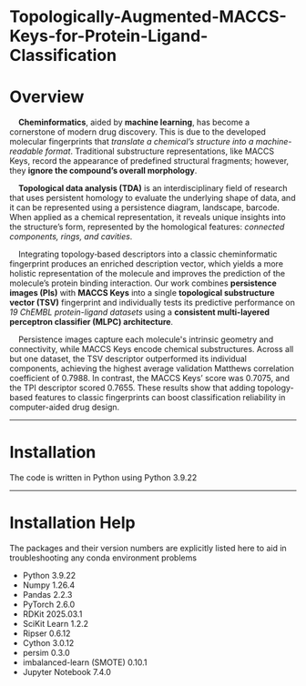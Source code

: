 # **Topologically-Augmented-MACCS-Keys-for-Protein-Ligand-Classification**

# **Overview**

&nbsp;&nbsp;&nbsp;&nbsp;**Cheminformatics**, aided by **machine learning**, has become a cornerstone of modern drug discovery. This is due to the developed molecular fingerprints that *translate a chemical’s structure into a machine-readable format*. Traditional substructure representations, like MACCS Keys, record the appearance of predefined structural fragments; however, they **ignore the compound’s overall morphology**. 
  
&nbsp;&nbsp;&nbsp;&nbsp;**Topological data analysis (TDA)** is an interdisciplinary field of research that uses persistent homology to evaluate the underlying shape of data, and it can be represented using a persistence diagram, landscape, barcode. When applied as a chemical representation, it reveals unique insights into the structure’s form, represented by the homological features: *connected components, rings, and cavities*. 
  
&nbsp;&nbsp;&nbsp;&nbsp;Integrating topology‐based descriptors into a classic cheminformatic fingerprint produces an enriched description vector, which yields a more holistic representation of the molecule and improves the prediction of the molecule’s protein binding interaction. Our work combines **persistence images (PIs)** with **MACCS Keys** into a single **topological substructure vector (TSV)** fingerprint and individually tests its predictive performance on *19 ChEMBL protein-ligand datasets* using a **consistent multi-layered perceptron classifier (MLPC) architecture**. 
  
&nbsp;&nbsp;&nbsp;&nbsp;Persistence images capture each molecule's intrinsic geometry and connectivity, while MACCS Keys encode chemical substructures. Across all but one dataset, the TSV descriptor outperformed its individual components, achieving the highest average validation Matthews correlation coefficient of 0.7988. In contrast, the MACCS Keys’ score was 0.7075, and the TPI descriptor scored 0.7655. These results show that adding topology-based features to classic fingerprints can boost classification reliability in computer-aided drug design.

  ---

# **Installation**

The code is written in Python using Python 3.9.22










---

# **Installation Help**

The packages and their version numbers are explicitly listed here to aid in troubleshooting any conda environment problems

- Python 3.9.22
- Numpy 1.26.4
- Pandas 2.2.3
- PyTorch 2.6.0
- RDKit 2025.03.1
- SciKit Learn 1.2.2
- Ripser 0.6.12
- Cython 3.0.12
- persim 0.3.0
- imbalanced-learn (SMOTE) 0.10.1
- Jupyter Notebook 7.4.0
  

